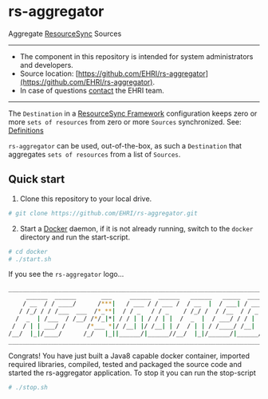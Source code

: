 # rs-aggregator
Aggregate [ResourceSync](http://www.openarchives.org/rs/1.0.9/resourcesync) Sources

---
- The component in this repository is intended for system administrators and developers.
- Source location: [https://github.com/EHRI/rs-aggregator](https://github.com/EHRI/rs-aggregator).
- In case of questions [contact](https://github.com/EHRI/rs-aggregator/issues/new) the EHRI team.

---

The `Destination` in a 
[ResourceSync Framework](http://www.openarchives.org/rs/1.0.9/resourcesync) configuration keeps zero or 
more `sets of resources` from zero or more `Sources` synchronized. 
See: [Definitions](http://www.openarchives.org/rs/1.1/resourcesync#Definitions)

`rs-aggregator` can be used, out-of-the-box, as such a `Destination` that aggregates `sets of resources`
from a list of `Sources`.

## Quick start

1. Clone this repository to your local drive.
```bash
# git clone https://github.com/EHRI/rs-aggregator.git
```
2. Start a [Docker](https://www.docker.com/) daemon, if it is not already running, switch to the 
 `docker` directory and run the start-script.
```bash
# cd docker
# ./start.sh
```
If you see the `rs-aggregator` logo...
```bash
_________________________________________________________________________________________________________
     ______  ______       ___     ______  ______   ______   _____  _____    ___________   ______   ______
    / __  / / ____/      /***|   / ___ / / ___ /  / __  |  / ___| / ___/   /   ___  ___| / __   | / __  |
   / /_/ / / /___  ___  /*_**|  / / _   / / _    / /_/ /  / /__  / / _    / _  |  | |   / /  / / / /_/ / 
  /  _  | /___  / /__/ /*/_|*| / / | | / / | |  /  _  |  / ___/ / / | |  / /_| |  | |  / /  / / /  _  |  
 /  / | | ___/ /      /*___ *|/ /__| |/ /__| | /  / | | / /____/ /__| | / ___  |  | | / /__/ / /  / | |  
/__/  |_|/____/      /_/   |_||______/|______//__/  |_|/______/|______//_/   |_|  |_| |_____/ /__/  |_|  
__________________________________________________________________________________________________________
```
Congrats! You have just built a Java8 capable docker container, imported required libraries,
compiled, tested and packaged the source code and started the rs-aggregator application.
To stop it you can run the stop-script
```bash
# ./stop.sh
```